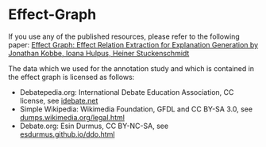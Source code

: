 # Effect-Graph

If you use any of the published resources, please refer to the following paper:
[Effect Graph: Effect Relation Extraction for Explanation Generation by Jonathan Kobbe, Ioana Hulpus, Heiner Stuckenschmidt](https://aclanthology.org/2023.nlrse-1.9/)

The data which we used for the annotation study and which is contained in the effect graph is licensed as follows:
- Debatepedia.org: International Debate Education Association, CC license, see [idebate.net](https://idebate.net/)
- Simple Wikipedia: Wikimedia Foundation, GFDL and CC BY-SA 3.0, see [dumps.wikimedia.org/legal.html](https://dumps.wikimedia.org/legal.html)
- Debate.org: Esin Durmus, CC BY-NC-SA, see [esdurmus.github.io/ddo.html](https://esdurmus.github.io/ddo.html)
